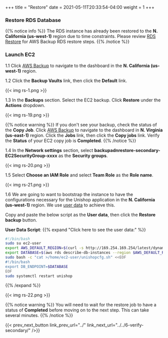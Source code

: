 +++
title = "Restore"
date =  2021-05-11T20:33:54-04:00
weight = 1
+++

### Restore RDS Database

{{% notice info %}}
The RDS instance has already been restored to the **N. California (us-west-1)** region due to time constraints.  Please review [RDS Restore](https://docs.aws.amazon.com/aws-backup/latest/devguide/restoring-rds.html) for AWS Backup RDS restore steps.
{{% /notice %}}

### Launch EC2

1.1 Click [AWS Backup](https://us-west-1.console.aws.amazon.com/backup/home?region=us-west-1#/) to navigate to the dashboard in the **N. California (us-west-1)** region.

1.2 Click the **Backup Vaults** link, then click the **Default** link.

{{< img rs-1.png >}}

1.3 In the **Backups** section. Select the EC2 backup. Click **Restore** under the **Actions** dropdown.

{{< img rs-19.png >}}

{{% notice warning %}}
If you don't see your backup, check the status of the **Copy Job**. Click [AWS Backup](https://us-east-1.console.aws.amazon.com/backup/home?region=us-east-1#/) to navigate to the dashboard in **N. Virginia (us-east-1)** region. Click the **Jobs** link, then click the **Copy jobs** link.  Verify the **Status** of your EC2 copy job is **Completed**.
{{% /notice %}}

1.4 In the **Network settings** section, select **backupadnrestore-secondary-EC2SecurityGroup-xxxx** as the **Security groups**.

{{< img rs-20.png >}}

1.5 Select **Choose an IAM Role** and select **Team Role** as the **Role name**. 

{{< img rs-21.png >}}

1.6 We are going to want to bootstrap the instance to have the configurations necessary for the Unishop application in the  **N. California (us-west-1)** region.
We use [user data](https://docs.aws.amazon.com/AWSEC2/latest/UserGuide/user-data.html) to achieve this.

Copy and paste the below script as the **User data**, then click the **Restore backup** button.

**User Data Script**:
{{% expand "Click here to see the user data:" %}}

```bash
#!/bin/bash     
sudo su ec2-user                        
export AWS_DEFAULT_REGION=$(curl -s http://169.254.169.254/latest/dynamic/instance-identity/document | python -c "import json,sys; print json.loads(sys.stdin.read())['region']")
export DATABASE=$(aws rds describe-db-instances --region $AWS_DEFAULT_REGION --db-instance-identifier backupandrestore-secondary --query 'DBInstances[*].[Endpoint.Address]' --output text)
sudo bash -c "cat >/home/ec2-user/unishopcfg.sh" <<EOF
#!/bin/bash
export DB_ENDPOINT=$DATABASE
EOF
sudo systemctl restart unishop
```
{{% /expand %}}

{{< img rs-22.png >}}

{{% notice warning %}}
You will need to wait for the restore job to have a status of **Completed** before moving on to the next step. This can take several minutes.
{{% /notice %}}

{{< prev_next_button link_prev_url="../" link_next_url="../../6-verify-secondary/" />}}
